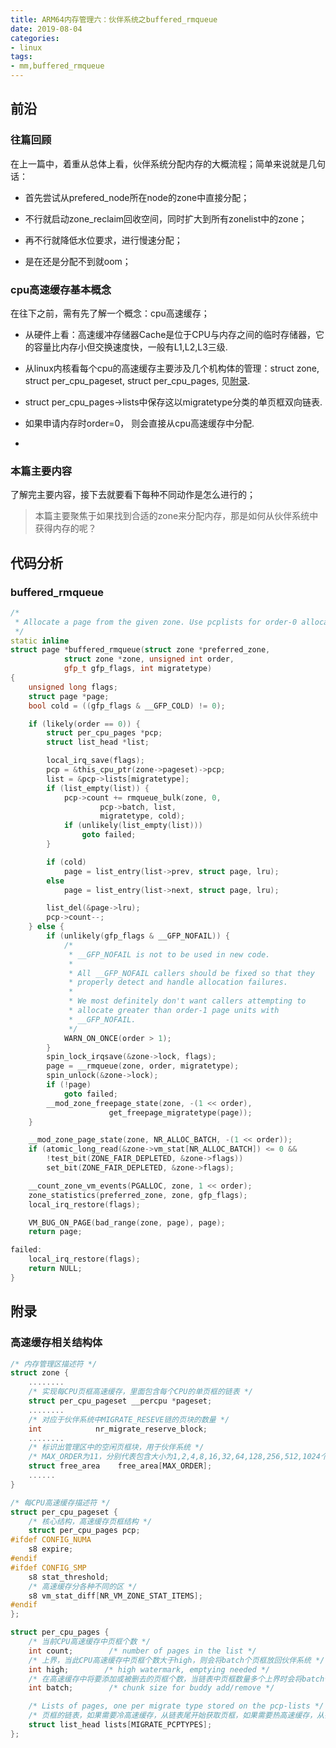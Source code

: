 ```yaml
---
title: ARM64内存管理六：伙伴系统之buffered_rmqueue
date: 2019-08-04
categories:
- linux
tags:
- mm,buffered_rmqueue
---
```



## 前沿

### 往篇回顾

在上一篇中，着重从总体上看，伙伴系统分配内存的大概流程；简单来说就是几句话：

* 首先尝试从prefered_node所在node的zone中直接分配；

* 不行就启动zone_reclaim回收空间，同时扩大到所有zonelist中的zone；

* 再不行就降低水位要求，进行慢速分配；

* 是在还是分配不到就oom；

### cpu高速缓存基本概念

在往下之前，需有先了解一个概念：cpu高速缓存；

* 从硬件上看：高速缓冲存储器Cache是位于CPU与内存之间的临时存储器，它的容量比内存小但交换速度快，一般有L1,L2,L3三级.

* 从linux内核看每个cpu的高速缓存主要涉及几个机构体的管理：struct zone, struct per_cpu_pageset, struct per_cpu_pages, 见[附录](#高速缓存相关结构体).

* struct per_cpu_pages->lists中保存这以migratetype分类的单页框双向链表.

* 如果申请内存时order=0， 则会直接从cpu高速缓存中分配.

* 

### 本篇主要内容

了解完主要内容，接下去就要看下每种不同动作是怎么进行的；

> 本篇主要聚焦于如果找到合适的zone来分配内存，那是如何从伙伴系统中获得内存的呢？

## 代码分析

### buffered_rmqueue

``` c++
/*
 * Allocate a page from the given zone. Use pcplists for order-0 allocations.
 */
static inline
struct page *buffered_rmqueue(struct zone *preferred_zone,
			struct zone *zone, unsigned int order,
			gfp_t gfp_flags, int migratetype)
{
	unsigned long flags;
	struct page *page;
	bool cold = ((gfp_flags & __GFP_COLD) != 0);

	if (likely(order == 0)) {
		struct per_cpu_pages *pcp;
		struct list_head *list;

		local_irq_save(flags);
		pcp = &this_cpu_ptr(zone->pageset)->pcp;
		list = &pcp->lists[migratetype];
		if (list_empty(list)) {
			pcp->count += rmqueue_bulk(zone, 0,
					pcp->batch, list,
					migratetype, cold);
			if (unlikely(list_empty(list)))
				goto failed;
		}

		if (cold)
			page = list_entry(list->prev, struct page, lru);
		else
			page = list_entry(list->next, struct page, lru);

		list_del(&page->lru);
		pcp->count--;
	} else {
		if (unlikely(gfp_flags & __GFP_NOFAIL)) {
			/*
			 * __GFP_NOFAIL is not to be used in new code.
			 *
			 * All __GFP_NOFAIL callers should be fixed so that they
			 * properly detect and handle allocation failures.
			 *
			 * We most definitely don't want callers attempting to
			 * allocate greater than order-1 page units with
			 * __GFP_NOFAIL.
			 */
			WARN_ON_ONCE(order > 1);
		}
		spin_lock_irqsave(&zone->lock, flags);
		page = __rmqueue(zone, order, migratetype);
		spin_unlock(&zone->lock);
		if (!page)
			goto failed;
		__mod_zone_freepage_state(zone, -(1 << order),
					  get_freepage_migratetype(page));
	}

	__mod_zone_page_state(zone, NR_ALLOC_BATCH, -(1 << order));
	if (atomic_long_read(&zone->vm_stat[NR_ALLOC_BATCH]) <= 0 &&
	    !test_bit(ZONE_FAIR_DEPLETED, &zone->flags))
		set_bit(ZONE_FAIR_DEPLETED, &zone->flags);

	__count_zone_vm_events(PGALLOC, zone, 1 << order);
	zone_statistics(preferred_zone, zone, gfp_flags);
	local_irq_restore(flags);

	VM_BUG_ON_PAGE(bad_range(zone, page), page);
	return page;

failed:
	local_irq_restore(flags);
	return NULL;
}
```

## 附录

### 高速缓存相关结构体

``` c++
/* 内存管理区描述符 */
struct zone {
    ........
    /* 实现每CPU页框高速缓存，里面包含每个CPU的单页框的链表 */
    struct per_cpu_pageset __percpu *pageset;
    ........
    /* 对应于伙伴系统中MIGRATE_RESEVE链的页块的数量 */
    int            nr_migrate_reserve_block;
    ........
    /* 标识出管理区中的空闲页框块，用于伙伴系统 */
    /* MAX_ORDER为11，分别代表包含大小为1,2,4,8,16,32,64,128,256,512,1024个连续页框的链表，具体见下面 */
    struct free_area    free_area[MAX_ORDER];
    ......
}

/* 每CPU高速缓存描述符 */
struct per_cpu_pageset {
    /* 核心结构，高速缓存页框结构 */
    struct per_cpu_pages pcp;
#ifdef CONFIG_NUMA
    s8 expire;
#endif
#ifdef CONFIG_SMP
    s8 stat_threshold;
    /* 高速缓存分各种不同的区 */
    s8 vm_stat_diff[NR_VM_ZONE_STAT_ITEMS];
#endif
};

struct per_cpu_pages {
    /* 当前CPU高速缓存中页框个数 */
    int count;        /* number of pages in the list */
    /* 上界，当此CPU高速缓存中页框个数大于high，则会将batch个页框放回伙伴系统 */
    int high;        /* high watermark, emptying needed */
    /* 在高速缓存中将要添加或被删去的页框个数，当链表中页框数量多个上界时会将batch个页框放回伙伴系统，当链表中页框数量为0时则从伙伴系统中获取batch个页框 */
    int batch;        /* chunk size for buddy add/remove */

    /* Lists of pages, one per migrate type stored on the pcp-lists */
    /* 页框的链表，如果需要冷高速缓存，从链表尾开始获取页框，如果需要热高速缓存，从链表头开始获取页框 */
    struct list_head lists[MIGRATE_PCPTYPES];
};
```

